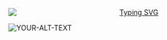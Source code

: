 <p align="center">
 <a href="https://git.io/typing-svg"><img style="display:block;" src="https://readme-typing-svg.demolab.com?font=Fira+Code&duration=2000&size=35&pause=1000&color=D81C28&center=true&vCenter=true&width=600&lines=I'm+a+Frontend+Engineer;3%2B+years+of+professional+experience;Javascript+Enthusiast" alt="Typing SVG" /></a>
</p>

<picture>
 <source media="(prefers-color-scheme: dark)" srcset="YOUR-DARKMODE-IMAGE">
 <source media="(prefers-color-scheme: light)" srcset="YOUR-LIGHTMODE-IMAGE">
 <img alt="YOUR-ALT-TEXT" src="YOUR-DEFAULT-IMAGE">
</picture>

